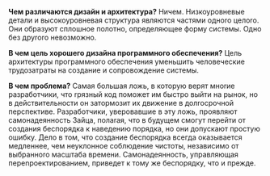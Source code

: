 **Чем различаются дизайн и архитектура?** Ничем. Низкоуровневые детали и высокоуровневая структура являются частями одноrо целоrо. Они образуют сплошное полотно, определяющее форму системы. Одно без друrоrо невозможно.

**В чем цель хорошего дизайна программного обеспечения?** Цель архитектуры программного обеспечения уменьшить человеческие трудозатраты на создание и сопровождение системы.

**В чем проблема?** Самая большая ложь, в которую верят мноrие разработчики, что rpязный код поможет им быстро выйти на рынок, но в действительности он затормозит их движение в долrосрочной перспективе. Разработчики, уверовавшие в эту ложь, проявляют самонадеянность Зайца, полаrая, что в будущем смогут перейти от создания беспорядка к наведению порядка, но они допускают простую ошибку. Дело в том, что создание беспорядка всегда оказывается медленнее, чем неуклонное соблюдение чистоты, независимо от выбранноrо масштаба времени. Самонадеянность, управляющая переnроектированием, приведет к тому же беспорядку, что и прежде.



